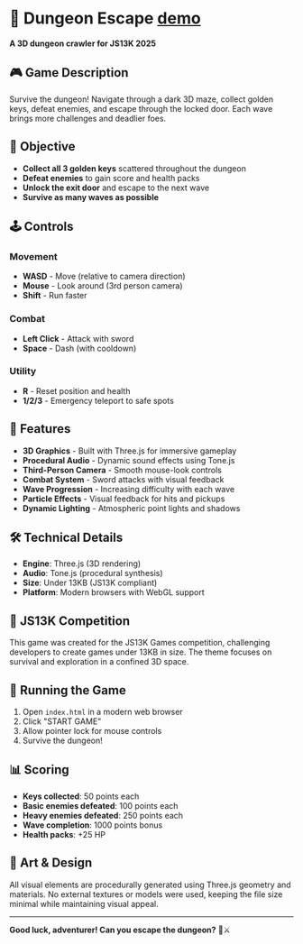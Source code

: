 # 👑 Dungeon Escape [demo](https://js13kgames-comp.vercel.app/)

**A 3D dungeon crawler for JS13K 2025**

## 🎮 Game Description

Survive the dungeon! Navigate through a dark 3D maze, collect golden keys, defeat enemies, and escape through the locked door. Each wave brings more challenges and deadlier foes.

## 🎯 Objective

- **Collect all 3 golden keys** scattered throughout the dungeon
- **Defeat enemies** to gain score and health packs
- **Unlock the exit door** and escape to the next wave
- **Survive as many waves as possible**

## 🕹️ Controls

### Movement
- **WASD** - Move (relative to camera direction)
- **Mouse** - Look around (3rd person camera)
- **Shift** - Run faster

### Combat
- **Left Click** - Attack with sword
- **Space** - Dash (with cooldown)

### Utility
- **R** - Reset position and health
- **1/2/3** - Emergency teleport to safe spots

## 🎵 Features

- **3D Graphics** - Built with Three.js for immersive gameplay
- **Procedural Audio** - Dynamic sound effects using Tone.js
- **Third-Person Camera** - Smooth mouse-look controls
- **Combat System** - Sword attacks with visual feedback
- **Wave Progression** - Increasing difficulty with each wave
- **Particle Effects** - Visual feedback for hits and pickups
- **Dynamic Lighting** - Atmospheric point lights and shadows

## 🛠️ Technical Details

- **Engine**: Three.js (3D rendering)
- **Audio**: Tone.js (procedural synthesis)
- **Size**: Under 13KB (JS13K compliant)
- **Platform**: Modern browsers with WebGL support

## 🏁 JS13K Competition

This game was created for the JS13K Games competition, challenging developers to create games under 13KB in size. The theme focuses on survival and exploration in a confined 3D space.

## 🚀 Running the Game

1. Open `index.html` in a modern web browser
2. Click "START GAME" 
3. Allow pointer lock for mouse controls
4. Survive the dungeon!

## 📊 Scoring

- **Keys collected**: 50 points each
- **Basic enemies defeated**: 100 points each  
- **Heavy enemies defeated**: 250 points each
- **Wave completion**: 1000 points bonus
- **Health packs**: +25 HP

## 🎨 Art & Design

All visual elements are procedurally generated using Three.js geometry and materials. No external textures or models were used, keeping the file size minimal while maintaining visual appeal.

---

**Good luck, adventurer! Can you escape the dungeon?** 👑⚔️
